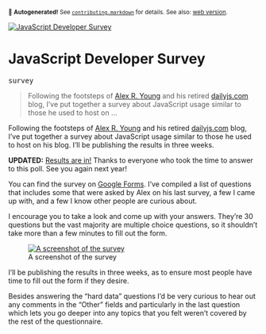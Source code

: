 <sub>&#x1F6A8; <strong>Autogenerated!</strong> See <a href="https://github.com/ponyfoo/articles/tree/noindex/contributing.markdown"><code>contributing.markdown</code></a> for details. See also: <a href="https://ponyfoo.com/articles/javascript-developer-survey">web version</a>.</sub>

<a href="https://ponyfoo.com/articles/javascript-developer-survey"><div><img src="https://i.imgur.com/hcRKeXF.jpg" alt="JavaScript Developer Survey"></div></a>

<h1>JavaScript Developer Survey</h1>

<p><kbd>survey</kbd></p>

<blockquote><p>Following the footsteps of <a href="https://twitter.com/alex_young" target="_blank" aria-label="@alex_young on Twitter">Alex R. Young</a> and his retired <a href="http://dailyjs.com/" target="_blank">dailyjs.com</a> blog, I&#x2019;ve put together a survey about JavaScript usage similar to those he used to host on &#x2026;</p></blockquote>

<div><p>Following the footsteps of <a href="https://twitter.com/alex_young" target="_blank" aria-label="@alex_young on Twitter">Alex R. Young</a> and his retired <a href="http://dailyjs.com/" target="_blank">dailyjs.com</a> blog, I&#x2019;ve put together a survey about JavaScript usage similar to those he used to host on his blog. I&#x2019;ll be publishing the results in three weeks.</p></div>

<blockquote></blockquote>

<div><p><strong>UPDATED:</strong> <a href="https://ponyfoo.com/articles/javascript-developer-survey-results" target="_blank" aria-label="JavaScript Developer Survey Results on Pony Foo">Results are in!</a> Thanks to everyone who took the time to answer to this poll. See you again next year!</p> <p>You can find the survey on <a href="http://goo.gl/forms/XTch5hfcJQ" target="_blank" aria-label="JavaScript Developer Survey on Google Forms">Google Forms</a>. I&#x2019;ve compiled a list of questions that includes some that were asked by Alex on his last survey, a few I came up with, and a few I know other people are curious about.</p> <p>I encourage you to take a look and come up with your answers. They&#x2019;re 30 questions but the vast majority are multiple choice questions, so it shouldn&#x2019;t take more than a few minutes to fill out the form.</p> <figure><a href="http://goo.gl/forms/XTch5hfcJQ" target="_blank" aria-label="JavaScript Developer Survey on Google Forms"><img src="https://i.imgur.com/0mXmqda.jpg" alt="A screenshot of the survey"></a><figcaption>A screenshot of the survey</figcaption></figure></div>

<div><p>I&#x2019;ll be publishing the results in three weeks, as to ensure most people have time to fill out the form if they desire.</p> <p>Besides answering the &#x201C;hard data&#x201D; questions I&#x2019;d be very curious to hear out any comments in the &#x201C;Other&#x201D; fields and particularly in the last question which lets you go deeper into any topics that you felt weren&#x2019;t covered by the rest of the questionnaire.</p></div>
